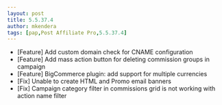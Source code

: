 ```yaml
---
layout: post
title: 5.5.37.4
author: mkendera
tags: [pap,Post Affiliate Pro,5.5.37.4]
---
```


- [Feature] Add custom domain check for CNAME configuration
- [Feature] Add mass action button for deleting commission groups in campaign
- [Feature] BigCommerce plugin: add support for multiple currencies
- [Fix] Unable to create HTML and Promo email banners
- [Fix] Campaign category filter in commissions grid is not working with action name filter
